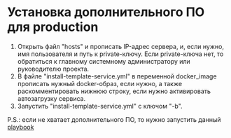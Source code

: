 # Установка дополнительного ПО для production
1. Открыть файл "hosts" и прописать IP-адрес сервера, и, если нужно, имя пользователя и путь к private-ключу. Если private-ключа нет, то обратиться к главному системному администратору или руководителю проекта.
2. В файле "install-template-service.yml" в переменной docker_image прописать нужный docker-образ, если нужно, а также раскомментировать нижнюю строку, если нужно активировать автозагрузку сервиса.
3. Запустить "install-template-service.yml" с ключом "-b".

P.S.: если не хватает дополнительного ПО, то нужно запустить данный [playbook](https://github.com/h4ck3r1121/infrastructure-for-testing/blob/infra/install-needed-software.yml)